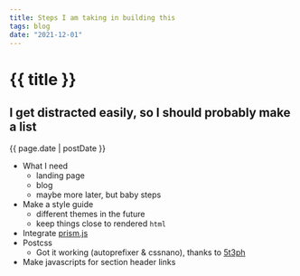 ```yaml
---
title: Steps I am taking in building this
tags: blog
date: "2021-12-01"
---
```


# {{ title }}

## I get distracted easily, so I should probably make a list

{{ page.date | postDate }}

- What I need
  - landing page
  - blog
  - maybe more later, but baby steps
- Make a style guide
  - different themes in the future
  - keep things close to rendered `html`
- Integrate [prism.js](https://prismjs.com/)
- Postcss
  - Got it working (autoprefixer & cssnano), thanks to [5t3ph](https://github.com/5t3ph/11ty-netlify-jumpstart/blob/main/package.json)
- Make javascripts for section header links
